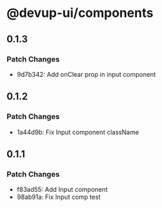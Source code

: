 # @devup-ui/components

## 0.1.3

### Patch Changes

- 9d7b342: Add onClear prop in input component

## 0.1.2

### Patch Changes

- 1a44d9b: Fix Input component className

## 0.1.1

### Patch Changes

- f83ad55: Add Input component
- 98ab91a: Fix Input comp test
